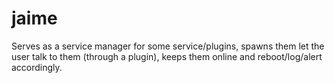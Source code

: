 jaime
=====

Serves as a service manager for some service/plugins, spawns them let the user talk to them (through a plugin), keeps them online and reboot/log/alert accordingly.
